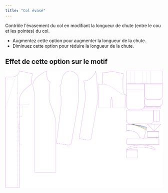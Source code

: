 ```yaml
---
title: "Col évasé"
---
```


Contrôle l'évasement du col en modifiant la longueur de chute (entre le cou et les pointes) du col.

- Augmentez cette option pour augmenter la longueur de la chute.
- Diminuez cette option pour réduire la longueur de la chute.

## Effet de cette option sur le motif

![Cette image montre l'effet de cette option en superposant plusieurs variantes qui ont une valeur différente pour cette option](carlita_collarflare_sample.svg "Effet de cette option sur le modèle")
